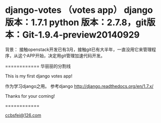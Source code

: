 django-votes   （votes app）
django版本：1.7.1  python 版本：2.7.8，git版本：Git-1.9.4-preview20140929
============

背景：
接触openstack开发已有3月，接触git已有大半年，一直没用它来管理程序，从这个APP开始，决定用git管理加速代码开发。

============  华丽丽的分割线


This is my first django votes app!

作为学习django之用。
参考django http://django.readthedocs.org/en/1.7.x/

Thanks for your coming!

============  

ccbsfei@126.com

